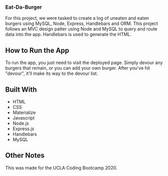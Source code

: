 ### Eat-Da-Burger

For this project, we were tasked to create a log of uneaten and eaten burgers using MySQL, Node, Express, Handlebars and ORM. This project follows an MVC design patter using Node and MySQL to query and route data into the app. Handlebars is used to generate the HTML.

## How to Run the App

To run the app, you just need to visit the deployed page.
Simply devour any burgers that remain, or you can add your own burger. After you've hit "devour", it'll make its way to the devour list.

## Built With
* HTML
* CSS
* Materialize
* Javascript
* Node.js
* Express.js
* Handlebars
* MySQL

## Other Notes
This was made for the UCLA Coding Bootcamp 2020.